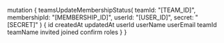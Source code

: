 mutation {
    teamsUpdateMembershipStatus(
        teamId: "[TEAM_ID]",
        membershipId: "[MEMBERSHIP_ID]",
        userId: "[USER_ID]",
        secret: "[SECRET]"
    ) {
        id
        createdAt
        updatedAt
        userId
        userName
        userEmail
        teamId
        teamName
        invited
        joined
        confirm
        roles
    }
}
